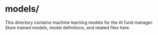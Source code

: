 # models/

This directory contains machine learning models for the AI fund manager. Store trained models, model definitions, and related files here. 